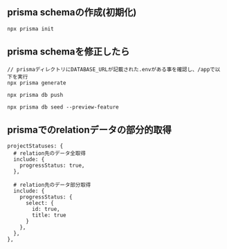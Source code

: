 ## prisma schemaの作成(初期化)

```
npx prisma init
```

## prisma schemaを修正したら

```
// prismaディレクトリにDATABASE_URLが記載された.envがある事を確認し、/appで以下を実行
npx prisma generate
```

```
npx prisma db push
```

```
npx prisma db seed --preview-feature
```

## prismaでのrelationデータの部分的取得

```
projectStatuses: {
  # relation先のデータ全取得 
  include: {
    progressStatus: true,
  },

  # relation先のデータ部分取得 
  include: {
    progressStatus: {
      select: {
        id: true,
        title: true
      }
    },
  },
},
```